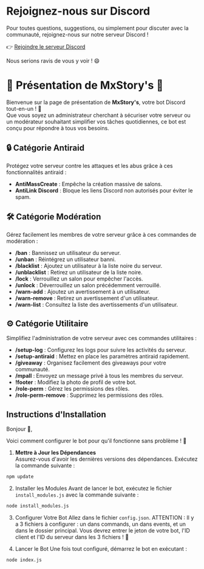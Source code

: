 # Rejoignez-nous sur Discord
Pour toutes questions, suggestions, ou simplement pour discuter avec la communauté, rejoignez-nous sur notre serveur Discord !

👉 [Rejoindre le serveur Discord](https://discord.gg/zykD35HXmH)

Nous serions ravis de vous y voir ! 😄

# 🌟 Présentation de **MxStory's** 🌟

Bienvenue sur la page de présentation de **MxStory's**, votre bot Discord tout-en-un ! 🎉  
Que vous soyez un administrateur cherchant à sécuriser votre serveur ou un modérateur souhaitant simplifier vos tâches quotidiennes, ce bot est conçu pour répondre à tous vos besoins.

## 🔒 Catégorie Antiraid

Protégez votre serveur contre les attaques et les abus grâce à ces fonctionnalités antiraid :

- **AntiMassCreate** : Empêche la création massive de salons.
- **AntiLink Discord** : Bloque les liens Discord non autorisés pour éviter le spam.

## 🛠️ Catégorie Modération

Gérez facilement les membres de votre serveur grâce à ces commandes de modération :

- **/ban** : Bannissez un utilisateur du serveur.
- **/unban** : Réintégrez un utilisateur banni.
- **/blacklist** : Ajoutez un utilisateur à la liste noire du serveur.
- **/unblacklist** : Retirez un utilisateur de la liste noire.
- **/lock** : Verrouillez un salon pour empêcher l'accès.
- **/unlock** : Déverrouillez un salon précédemment verrouillé.
- **/warn-add** : Ajoutez un avertissement à un utilisateur.
- **/warn-remove** : Retirez un avertissement d'un utilisateur.
- **/warn-list** : Consultez la liste des avertissements d'un utilisateur.

## ⚙️ Catégorie Utilitaire

Simplifiez l'administration de votre serveur avec ces commandes utilitaires :

- **/setup-log** : Configurez les logs pour suivre les activités du serveur.
- **/setup-antiraid** : Mettez en place les paramètres antiraid rapidement.
- **/giveaway** : Organisez facilement des giveaways pour votre communauté.
- **/mpall** : Envoyez un message privé à tous les membres du serveur.
- **!footer** : Modifiez la photo de profil de votre bot.
- **/role-perm** : Gérez les permissions des rôles.
- **/role-perm-remove** : Supprimez les permissions des rôles.

## Instructions d'Installation

Bonjour 👋,

Voici comment configurer le bot pour qu'il fonctionne sans problème ! 🚀

1. **Mettre à Jour les Dépendances**  
   Assurez-vous d'avoir les dernières versions des dépendances. Exécutez la commande suivante :
   
```bash
npm update
```
2. Installer les Modules
Avant de lancer le bot, exécutez le fichier `install_modules.js` avec la commande suivante :

```bash
node install_modules.js
```
3. Configurer Votre Bot
Allez dans le fichier `config.json`. ATTENTION : Il y a 3 fichiers à configurer : un dans commands, un dans events, et un dans le dossier principal. Vous devrez entrer le jeton de votre bot, l'ID client et l'ID du serveur dans les 3 fichiers ! 🔐

4. Lancer le Bot
Une fois tout configuré, démarrez le bot en exécutant :

```bash
node index.js
```
